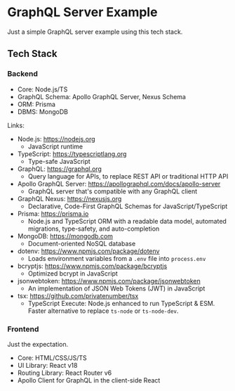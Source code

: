 # GraphQL Server Example

Just a simple GraphQL server example using this tech stack.

## Tech Stack

### Backend

- Core: Node.js/TS
- GraphQL Schema: Apollo GraphQL Server, Nexus Schema
- ORM: Prisma
- DBMS: MongoDB

Links:

- Node.js: <https://nodejs.org>
  - JavaScript runtime
- TypeScript: <https://typescriptlang.org>
  - Type-safe JavaScript
- GraphQL: <https://graphql.org>
  - Query language for APIs, to replace REST API or traditional HTTP API
- Apollo GraphQL Server: <https://apollographql.com/docs/apollo-server>
  - GraphQL server that's compatible with any GraphQL client
- GraphQL Nexus: <https://nexusjs.org>
  - Declarative, Code-First GraphQL Schemas for JavaScript/TypeScript
- Prisma: <https://prisma.io>
  - Node.js and TypeScript ORM with a readable data model, automated migrations, type-safety, and auto-completion
- MongoDB: <https://mongodb.com>
  - Document-oriented NoSQL database
- dotenv: <https://www.npmjs.com/package/dotenv>
  - Loads environment variables from a `.env` file into `process.env`
- bcryptjs: <https://www.npmjs.com/package/bcryptjs>
  - Optimized bcrypt in JavaScript
- jsonwebtoken: <https://www.npmjs.com/package/jsonwebtoken>
  - An implementation of JSON Web Tokens (JWT) in JavaScript
- tsx: <https://github.com/privatenumber/tsx>
  - TypeScript Execute: Node.js enhanced to run TypeScript & ESM. Faster alternative to replace `ts-node` or `ts-node-dev`.

### Frontend

Just the expectation.

- Core: HTML/CSS/JS/TS
- UI Library: React v18
- Routing Library: React Router v6
- Apollo Client for GraphQL in the client-side React
